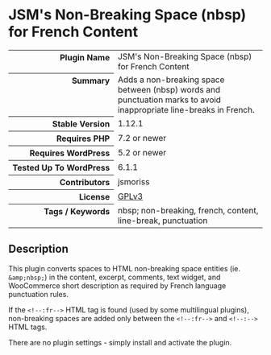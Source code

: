 <h1>JSM&#039;s Non-Breaking Space (nbsp) for French Content</h1>

<table>
<tr><th align="right" valign="top" nowrap>Plugin Name</th><td>JSM&#039;s Non-Breaking Space (nbsp) for French Content</td></tr>
<tr><th align="right" valign="top" nowrap>Summary</th><td>Adds a non-breaking space between (nbsp) words and punctuation marks to avoid inappropriate line-breaks in French.</td></tr>
<tr><th align="right" valign="top" nowrap>Stable Version</th><td>1.12.1</td></tr>
<tr><th align="right" valign="top" nowrap>Requires PHP</th><td>7.2 or newer</td></tr>
<tr><th align="right" valign="top" nowrap>Requires WordPress</th><td>5.2 or newer</td></tr>
<tr><th align="right" valign="top" nowrap>Tested Up To WordPress</th><td>6.1.1</td></tr>
<tr><th align="right" valign="top" nowrap>Contributors</th><td>jsmoriss</td></tr>
<tr><th align="right" valign="top" nowrap>License</th><td><a href="https://www.gnu.org/licenses/gpl.txt">GPLv3</a></td></tr>
<tr><th align="right" valign="top" nowrap>Tags / Keywords</th><td>nbsp; non-breaking, french, content, line-break, punctuation</td></tr>
</table>

<h2>Description</h2>

<p>This plugin converts spaces to HTML non-breaking space entities (ie. <code>&amp;amp;nbsp;</code>) in the content, excerpt, comments, text widget, and WooCommerce short description as required by French language punctuation rules.</p>

<p>If the <code>&lt;!--:fr--&gt;</code> HTML  tag is found (used by some multilingual plugins), non-breaking spaces are added only between the <code>&lt;!--:fr--&gt;</code> and <code>&lt;!--:--&gt;</code> HTML tags.</p>

<p>There are no plugin settings - simply install and activate the plugin.</p>

